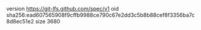 version https://git-lfs.github.com/spec/v1
oid sha256:ead607565908f9cffb9988ce790c67e2dd3c5b8b88cef8f3356ba7c8d8ec51e2
size 3680
